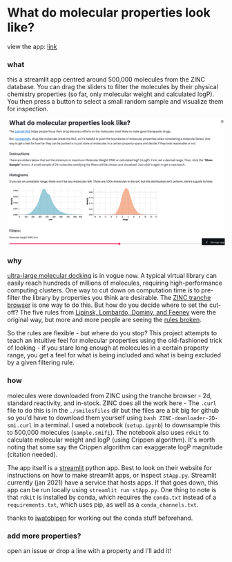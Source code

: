 # What do molecular properties look like?

view the app:
[link](https://share.streamlit.io/ljmartin/what_do_mol_prop_look_like/main/stApp.py)

### what
this a streamlit app centred around 500,000 molecules from the ZINC database. You can drag the sliders to filter the molecules by their physical chemistry properties (so far, only molecular weight and calculated logP). You then press a button to select a small random sample and visualize them for inspection.

![scrnshot](./scrnshot.png)


### why
[ultra-large molecular docking](https://doi.org/10.1038/s41586-019-0917-9) is in vogue now. A typical virtual library can easily reach hundreds of millions of molecules, requiring high-performance computing clusters. One way to cut down on computation time is to pre-filter the library by properties you think are desirable. The [ZINC tranche browser](http://zinc15.docking.org/tranches/home/) is one way to do this. But how do you decide where to set the cut-off? The five rules from [Lipinsk, Lombardo, Dominy, and Feeney](https://doi.org/10.1016/S0169-409X(96)00423-1) were the original way, but more and more people are seeing the [rules broken](https://doi.org/10.1021/acs.jmedchem.8b00686).

So the rules are flexible - but where do you stop? This project attempts to teach an intuitive feel for molecular properties using the old-fashioned trick of looking - if you stare long enough at molecules in a certain property range, you get a feel for what is being included and what is being excluded by a given filtering rule.  

### how
molecules were downloaded from ZINC using the tranche browser - 2d, standard reactivity, and in-stock. ZINC does all the work here - The `.curl` file to do this is in the `./smilesfiles` dir but the files are a bit big for github so you'd have to download them yourself using `bash ZINC-downloader-2D-smi.curl` in a terminal. I used a notebook (`setup.ipynb`) to downsample this to 500,000 molecules (`sample.smifi`). The notebook also uses `rdkit` to calculate molecular weight and logP (using Crippen algorithm). It's worth noting that some say the Crippen algorithm can exaggerate logP magnitude (citation needed).

The app itself is a [streamlit](https://www.streamlit.io/) python app. Best to look on their website for instructions on how to make streamlit apps, or inspect `stApp.py`. Streamlit currently (jan 2021) have a service that hosts apps. If that goes down, this app can be run locally using `streamlit run stApp.py`. One thing to note is that `rdkit` is installed by conda, which requires the `conda.txt` instead of a `requirements.txt`, which uses pip, as well as a `conda_channels.txt`.

thanks to [iwatobipen](https://iwatobipen.wordpress.com/2020/12/11/make-interactive-web-app-with-streamlit-and-rdkit-rdkit-streamlit/) for working out the conda stuff beforehand.


### add more properties?
open an issue or drop a line with a property and I'll add it!
